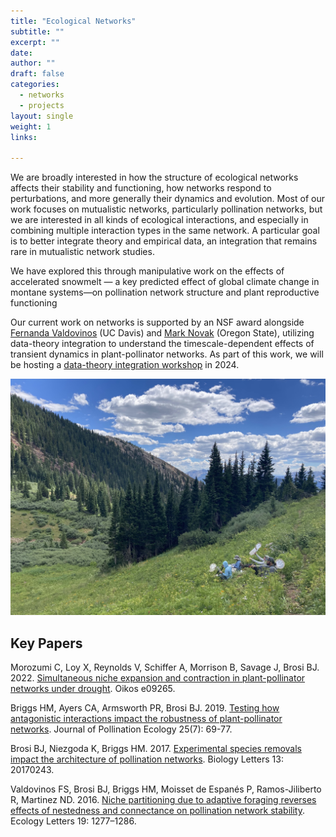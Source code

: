 ```yaml
---
title: "Ecological Networks"
subtitle: ""
excerpt: ""
date: 
author: ""
draft: false
categories:
  - networks
  - projects
layout: single
weight: 1
links:

---
```


We are broadly interested in how the structure of ecological networks affects their stability and functioning, how networks respond to perturbations, and more generally their dynamics and evolution. Most of our work focuses on mutualistic networks, particularly pollination networks, but we are interested in all kinds of ecological interactions, and especially in combining multiple interaction types in the same network. A particular goal is to better integrate theory and empirical data, an integration that remains rare in mutualistic network studies.

We have explored this through manipulative work on the effects of accelerated snowmelt — a key predicted effect of global climate change in montane systems—on pollination network structure and plant reproductive functioning

Our current work on networks is supported by an NSF award alongside [Fernanda Valdovinos](https://www.fsvaldovinos.com/) (UC Davis) and [Mark Novak](https://novaklabosu.github.io/) (Oregon State), utilizing data-theory integration to understand the timescale-dependent effects of transient dynamics in plant-pollinator networks. As part of this work, we will be hosting a [data-theory integration workshop](https://models4data2theory.github.io/) in 2024. 

![Meadow](meadow2.jpg) 


## Key Papers 
 
Morozumi C, Loy X, Reynolds V, Schiffer A, Morrison B, Savage J, Brosi BJ. 2022. [Simultaneous niche expansion and contraction in plant-pollinator networks under drought](https://doi.org/10.1111/oik.09265). Oikos e09265.

Briggs HM, Ayers CA, Armsworth PR, Brosi BJ. 2019. [Testing how antagonistic interactions impact the robustness of plant-pollinator networks](https://doi.org/10.26786/1920-7603(2019)540). Journal of Pollination Ecology 25(7): 69-77.

Brosi BJ, Niezgoda K, Briggs HM. 2017. [Experimental species removals impact the architecture of pollination networks](https://doi.org/10.1098/rsbl.2017.0243). Biology Letters 13: 20170243.

Valdovinos FS, Brosi BJ, Briggs HM, Moisset de Espanés P, Ramos-Jiliberto R, Martinez ND. 2016.
[Niche partitioning due to adaptive foraging reverses effects of nestedness and connectance on pollination network stability](https://doi.org/10.1111/ele.12664). Ecology Letters 19: 1277–1286.





